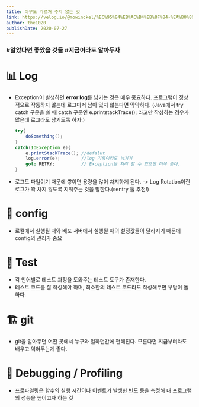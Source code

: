 ```yaml
---
title: 아무도 가르쳐 주지 않는 것
link: https://velog.io/@mowinckel/%EC%95%84%EB%AC%B4%EB%8F%84-%EA%B0%80%EB%A5%B4%EC%B3%90-%EC%A3%BC%EC%A7%80-%EC%95%8A%EB%8A%94-%EA%B2%83
author: the1020
publishDate: 2020-07-27
---
```

### #알았다면 좋았을 것들 #지금이라도 알아두자

# 📊 Log
- Exception이 발생하면 **error log**를 남기는 것은 매우 중요하다. 프로그램이 정상적으로 작동하지 않는데 로그마저 남아 있지 않는다면 막막하다.
(Java에서 try catch 구문을 쓸 때 catch 구문엔 e.printstackTrace(); 라고만 작성하는 경우가 많은데 로그라도 남기도록 하자.)

    ```java
    try{
        doSomething();
    }
    catch(IOException e){
        e.printStackTrace(); //defalut
        log.error(e);        //log 기록이라도 남기기
        goto RETRY;          // Exception을 처리 할 수 있으면 더욱 좋다.
    }
    ```
- 로그도 파일이기 때문에 쌓이면 용량을 많이 차지하게 된다. -> Log Rotation이란 로그가 꽉 차지 않도록 지워주는 것을 말한다.(sentry 툴 추천!)

# 🔧 config
 - 로컬에서 실행될 때와 배포 서버에서 실행될 때의 설정값들이 달라지기 때문에 config의 관리가 중요

 # 🧪 Test
- 각 언어별로 테스트 과정을 도와주는 테스트 도구가 존재한다.
- 테스트 코드를 잘 작성해야 하며, 최소한의 테스트 코드라도 작성해두면 부담이 돌 하다.

# 🏗 git
- git을 알아두면 어떤 곳에서 누구와 일하던간에 편해진다. 모른다면 지금부터라도 배우고 익혀두는게 좋다.

# 🐞 Debugging / Profiling
- 프로파일링은 함수의 실행 시간이나 이벤트가 발생한 빈도 등을 측정해 내 프로그램의 성능을 높이고자 하는 것
